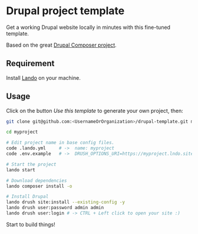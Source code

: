 # Drupal project template

Get a working Drupal website locally in minutes with this fine-tuned template.

Based on the great [Drupal Composer project](https://github.com/drupal-composer/drupal-project).

## Requirement

Install [Lando](https://docs.lando.dev/drupal/) on your machine.

## Usage

Click on the button _Use this template_ to generate your own project, then:

```bash
git clone git@github.com:<UsernameOrOrganization>/drupal-template.git myproject 

cd myproject

# Edit project name in base config files.
code .lando.yml     # ->  name: myproject
code .env.example   # ->  DRUSH_OPTIONS_URI=https://myproject.lndo.site

# Start the project
lando start 

# Download dependencies
lando composer install -o

# Install Drupal
lando drush site:install --existing-config -y
lando drush user:password admin admin
lando drush user:login # -> CTRL + Left click to open your site :)
```

Start to build things! 

